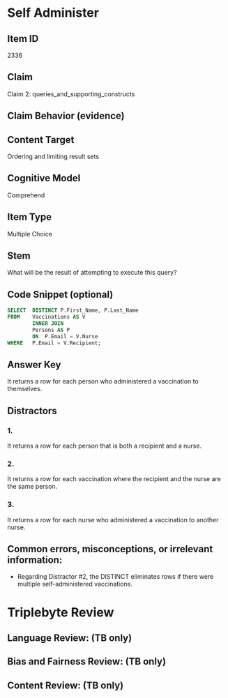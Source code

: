 # Self Administer

## Item ID
2336

## Claim
Claim 2: queries_and_supporting_constructs

## Claim Behavior (evidence)

## Content Target
Ordering and limiting result sets

## Cognitive Model
Comprehend

## Item Type
Multiple Choice

## Stem
What will be the result of attempting to execute this query?

## Code Snippet (optional)
```SQL
SELECT  DISTINCT P.First_Name, P.Last_Name
FROM    Vaccinations AS V
        INNER JOIN 
        Persons AS P
        ON  P.Email = V.Nurse
WHERE   P.Email = V.Recipient;
```

## Answer Key
It returns a row for each person who administered a vaccination to themselves.

## Distractors
### 1.
It returns a row for each person that is both a recipient and a nurse.

### 2.
It returns a row for each vaccination where the recipient and the nurse are the same person.

### 3.
It returns a row for each nurse who administered a vaccination to another nurse.

## Common errors, misconceptions, or irrelevant information:
- Regarding Distractor #2, the DISTINCT eliminates rows if there were multiple self-administered vaccinations.

# Triplebyte Review


## Language Review: (TB only)


## Bias and Fairness Review: (TB only)


## Content Review: (TB only)

